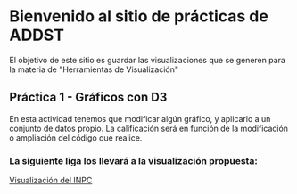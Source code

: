 # Bienvenido al sitio de prácticas de ADDST 

El objetivo de este sitio es guardar las visualizaciones que se generen para la materia de "Herramientas de Visualización"

## Práctica 1 - Gráficos con D3

En esta actividad tenemos que modificar algún gráfico, y aplicarlo a un conjunto de datos propio. La calificación será en función de la modificación o ampliación del código que realice.

### La siguiente liga los llevará  a la visualización propuesta:
[Visualización del INPC](https://dtagle.github.io/docs/)
